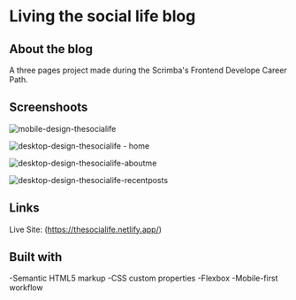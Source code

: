 # Living the social life blog

## About the blog

A three pages project made during the Scrimba's Frontend Develope Career Path.

## Screenshoots

![mobile-design-thesocialife](https://user-images.githubusercontent.com/79578822/114654629-e0a32280-9cea-11eb-90bb-4b72bffb8b03.png)

![desktop-design-thesocialife - home](https://user-images.githubusercontent.com/79578822/114654642-e4cf4000-9cea-11eb-9f20-5cb73101c725.png)

![desktop-design-thesocialife-aboutme](https://user-images.githubusercontent.com/79578822/114654648-e7319a00-9cea-11eb-8983-e5b1e3fde173.png)

![desktop-design-thesocialife-recentposts](https://user-images.githubusercontent.com/79578822/114654652-e8fb5d80-9cea-11eb-8cb9-f3f7861a9d04.png)

## Links

Live Site: (https://thesocialife.netlify.app/)

## Built with

-Semantic HTML5 markup
-CSS custom properties
-Flexbox
-Mobile-first workflow
